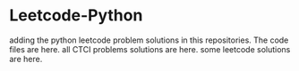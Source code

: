 # Leetcode-Python
adding the python leetcode problem solutions in this repositories. 
The code files are here.
all CTCI problems solutions are here.
some leetcode solutions are here.












































